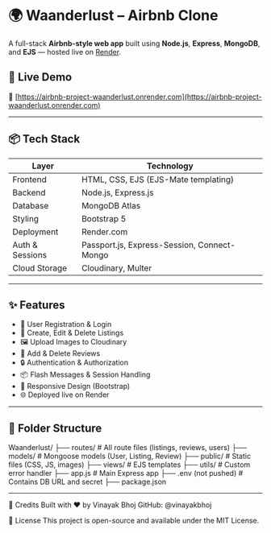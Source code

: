 # 🌍 Waanderlust – Airbnb Clone

A full-stack **Airbnb-style web app** built using **Node.js**, **Express**, **MongoDB**, and **EJS** — hosted live on [Render](https://airbnb-project-waanderlust.onrender.com/).

## 📸 Live Demo

🔗 [https://airbnb-project-waanderlust.onrender.com](https://airbnb-project-waanderlust.onrender.com)

---

## 📦 Tech Stack

| Layer       | Technology                         |
|-------------|-------------------------------------|
| Frontend    | HTML, CSS, EJS (EJS-Mate templating) |
| Backend     | Node.js, Express.js                |
| Database    | MongoDB Atlas                      |
| Styling     | Bootstrap 5                        |
| Deployment  | Render.com                         |
| Auth & Sessions | Passport.js, Express-Session, Connect-Mongo |
| Cloud Storage | Cloudinary, Multer               |

---

## ✨ Features

- 🧾 User Registration & Login
- 📍 Create, Edit & Delete Listings
- 🖼 Upload Images to Cloudinary
- 💬 Add & Delete Reviews
- 🔒 Authentication & Authorization
- 📦 Flash Messages & Session Handling
- 📱 Responsive Design (Bootstrap)
- 🌐 Deployed live on Render

---

## 📂 Folder Structure

Waanderlust/
├── routes/ # All route files (listings, reviews, users)
├── models/ # Mongoose models (User, Listing, Review)
├── public/ # Static files (CSS, JS, images)
├── views/ # EJS templates
├── utils/ # Custom error handler
├── app.js # Main Express app
├── .env (not pushed) # Contains DB URL and secret
├── package.json

---

🧠 Credits
Built with ❤️ by Vinayak Bhoj
GitHub: @vinayakbhoj

📜 License
This project is open-source and available under the MIT License.
